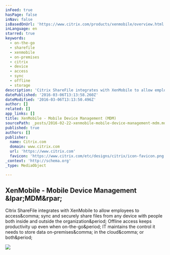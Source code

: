```yaml
---
inFeed: true
hasPage: false
inNav: false
isBasedOnUrl: 'https://www.citrix.com/products/xenmobile/overview.html'
inLanguage: en
starred: true
keywords:
  - on-the-go
  - sharefile
  - xenmobile
  - on-premises
  - citrix
  - device
  - access
  - sync
  - offline
  - storage
description: 'Citrix ShareFile integrates with XenMobile to allow employees to access, sync and securely share files from any device with people both inside and outside the organization. Offline access keeps productivity up even when on-the-go. IT maintains the control it needs to store data on-premises, in the cloud, or both.'
datePublished: '2016-03-06T13:13:58.260Z'
dateModified: '2016-03-06T13:13:50.496Z'
author: []
related: []
app_links: []
title: XenMobile - Mobile Device Management (MDM)
sourcePath: _posts/2016-02-22-xenmobile-mobile-device-management-mdm.md
published: true
authors: []
publisher:
  name: Citrix.com
  domain: www.citrix.com
  url: 'https://www.citrix.com'
  favicon: 'https://www.citrix.com/etc/designs/citrix/icon-favicon.png'
_context: 'http://schema.org'
_type: MediaObject

---
```

<article style=""><h1>XenMobile - Mobile Device Management &amp;lpar;MDM&amp;rpar;</h1><p>Citrix ShareFile integrates with XenMobile to allow employees to access&amp;comma; sync and securely share files from any device with people both inside and outside the organization&amp;period; Offline access keeps productivity up even when on-the-go&amp;period; IT maintains the control it needs to store data on-premises&amp;comma; in the cloud&amp;comma; or both&amp;period;</p><img src="https://i.ytimg.com/vi/4j_EvSSTZfA/maxresdefault.jpg" /></article>